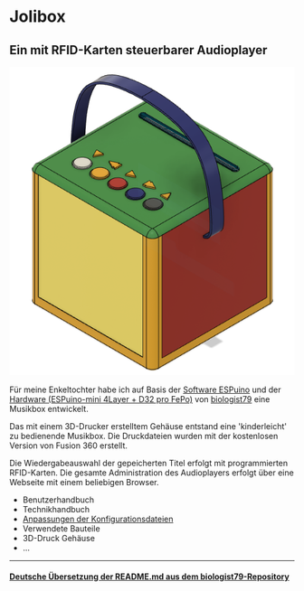 # Jolibox
## Ein mit RFID-Karten steuerbarer Audioplayer
![Jolibox](Dokumentation/images/Jolibox-Gesamt.png)

Für meine Enkeltochter habe ich auf Basis der [Software ESPuino](https://forum.espuino.de/c/software/7) und der [Hardware (ESPuino-mini 4Layer + D32 pro FePo)](https://forum.espuino.de/t/espuino-mini-4layer/1661) von [biologist79](https://github.com/biologist79/ESPuino) eine Musikbox entwickelt. 

Das mit einem 3D-Drucker erstelltem Gehäuse entstand eine 'kinderleicht' zu bedienende Musikbox. Die Druckdateien wurden mit der kostenlosen Version von Fusion 360 erstellt.

Die Wiedergabeauswahl der gepeicherten Titel erfolgt mit programmierten RFID-Karten. Die gesamte Administration des Audioplayers erfolgt über eine Webseite mit einem beliebigen Browser.

- Benutzerhandbuch
- Technikhandbuch
- [Anpassungen der Konfigurationsdateien](Dokumentation/Konfiguration.md)
- Verwendete Bauteile
- 3D-Druck Gehäuse
- ...




---------------------------------------------------------------------------------------

#### [Deutsche Übersetzung der README.md aus dem biologist79-Repository](Dokumentation/README.md-biologist.md)